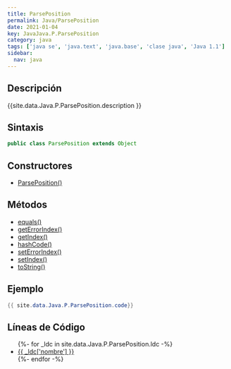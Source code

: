 ```yaml
---
title: ParsePosition
permalink: Java/ParsePosition
date: 2021-01-04
key: JavaJava.P.ParsePosition
category: java
tags: ['java se', 'java.text', 'java.base', 'clase java', 'Java 1.1']
sidebar: 
  nav: java
---
```


## Descripción
{{site.data.Java.P.ParsePosition.description }}

## Sintaxis
~~~java
public class ParsePosition extends Object
~~~

## Constructores
* [ParsePosition()](/Java/ParsePosition/ParsePosition/)

## Métodos
* [equals()](/Java/ParsePosition/equals)
* [getErrorIndex()](/Java/ParsePosition/getErrorIndex)
* [getIndex()](/Java/ParsePosition/getIndex)
* [hashCode()](/Java/ParsePosition/hashCode)
* [setErrorIndex()](/Java/ParsePosition/setErrorIndex)
* [setIndex()](/Java/ParsePosition/setIndex)
* [toString()](/Java/ParsePosition/toString)

## Ejemplo
~~~java
{{ site.data.Java.P.ParsePosition.code}}
~~~

## Líneas de Código
<ul>
{%- for _ldc in site.data.Java.P.ParsePosition.ldc -%}
   <li>
       <a href="{{_ldc['url'] }}">{{ _ldc['nombre'] }}</a>
   </li>
{%- endfor -%}
</ul>
